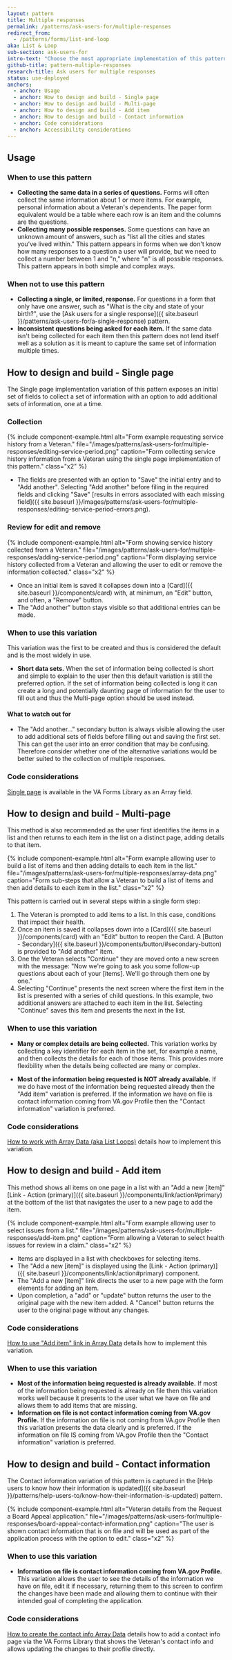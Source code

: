 ```yaml
---
layout: pattern
title: Multiple responses
permalink: /patterns/ask-users-for/multiple-responses
redirect_from:
  - /patterns/forms/list-and-loop
aka: List & Loop
sub-section: ask-users-for
intro-text: "Choose the most appropriate implementation of this pattern in forms when we need to collect multiple responses from a user." 
github-title: pattern-multiple-responses
research-title: Ask users for multiple responses
status: use-deployed
anchors:
  - anchor: Usage
  - anchor: How to design and build - Single page
  - anchor: How to design and build - Multi-page
  - anchor: How to design and build - Add item
  - anchor: How to design and build - Contact information
  - anchor: Code considerations
  - anchor: Accessibility considerations
---
```


## Usage

### When to use this pattern

* **Collecting the same data in a series of questions.** Forms will often collect the same information about 1 or more items. For example, personal information about a Veteran's dependents. The paper form equivalent would be a table where each row is an item and the columns are the questions.
* **Collecting many possible responses.** Some questions can have an unknown amount of answers, such as "list all the cities and states you've lived within." This pattern appears in forms when we don't know how many responses to a question a user will provide, but we need to collect a number between 1 and "n," where "n" is all possible responses. This pattern appears in both simple and complex ways.

### When not to use this pattern

* **Collecting a single, or limited, response.** For questions in a form that only have one answer, such as "What is the city and state of your birth?", use the [Ask users for a single response]({{ site.baseurl }}/patterns/ask-users-for/a-single-response) pattern.
* **Inconsistent questions being asked for each item.** If the same data isn't being collected for each item then this pattern does not lend itself well as a solution as it is meant to capture the same set of information multiple times.

## How to design and build - Single page

The Single page implementation variation of this pattern exposes an initial set of fields to collect a set of information with an option to add additional sets of information, one at a time.

### Collection

{% include component-example.html alt="Form example requesting service history from a Veteran." file="/images/patterns/ask-users-for/multiple-responses/editing-service-period.png" caption="Form collecting service history information from a Veteran using the single page implementation of this pattern." class="x2" %}

* The fields are presented with an option to "Save" the initial entry and to "Add another". Selecting "Add another" before filing in the required fields and clicking "Save" [results in errors associated with each missing field]({{ site.baseurl }}/images/patterns/ask-users-for/multiple-responses/editing-service-period-errors.png).

### Review for edit and remove

{% include component-example.html alt="Form showing service history collected from a Veteran." file="/images/patterns/ask-users-for/multiple-responses/adding-service-period.png" caption="Form displaying service history collected from a Veteran and allowing the user to edit or remove the information collected." class="x2" %}

* Once an initial item is saved it collapses down into a [Card]({{ site.baseurl }}/components/card) with, at minimum, an "Edit" button, and often, a "Remove" button.
* The "Add another" button stays visible so that additional entries can be made.

### When to use this variation

This variation was the first to be created and thus is considered the default and is the most widely in use.

* **Short data sets.** When the set of information being collected is short and simple to explain to the user then this default variation is still the preferred option. If the set of information being collected is long it can create a long and potentially daunting page of information for the user to fill out and thus the Multi-page option should be used instead.

#### What to watch out for

* The "Add another..." secondary button is always visible allowing the user to add additional sets of fields before filling out and saving the first set. This can get the user into an error condition that may be confusing. Therefore consider whether one of the alternative variations would be better suited to the collection of multiple responses.

### Code considerations

[Single page](https://depo-platform-documentation.scrollhelp.site/developer-docs/va-forms-library-using-form-widgets-and-fields#VAFormsLibrary-UsingFormWidgetsandFields-Arrayfield) is available in the VA Forms Library as an Array field.

## How to design and build - Multi-page

This method is also recommended as the user first identifies the items in a list and then returns to each item in the list on a distinct page, adding details to that item.

{% include component-example.html alt="Form example allowing user to build a list of items and then adding details to each item in the list." file="/images/patterns/ask-users-for/multiple-responses/array-data.png" caption="Form sub-steps that allow a Veteran to build a list of items and then add details to each item in the list." class="x2" %}

This pattern is carried out in several steps within a single form step:

1. The Veteran is prompted to add items to a list. In this case, conditions that impact their health.
2. Once an item is saved it collapses down into a [Card]({{ site.baseurl }}/components/card) with an "Edit" button to reopen the Card. A [Button - Secondary]({{ site.baseurl }}/components/button/#secondary-button) is provided to "Add another" item.
3. One the Veteran selects "Continue" they are moved onto a new screen with the message: "Now we're going to ask you some follow-up questions about each of your [items]. We'll go through them one by one."
4. Selecting "Continue" presents the next screen where the first item in the list is presented with a series of child questions. In this example, two additional answers are attached to each item in the list. Selecting "Continue" saves this item and presents the next in the list.

### When to use this variation

* **Many or complex details are being collected.** This variation works by collecting a key identifier for each item in the set, for example a name, and then collects the details for each of those items. This provides more flexibility when the details being collected are many or complex.  

* **Most of the information being requested is NOT already available.** If we do have most of the information being requested already then the "Add item" variation is preferred. If the information we have on file is contact information coming from VA.gov Profile then the "Contact information" variation is preferred.

### Code considerations

[How to work with Array Data (aka List Loops)](https://depo-platform-documentation.scrollhelp.site/developer-docs/va-forms-library-how-to-work-with-array-data-aka-l) details how to implement this variation.

## How to design and build - Add item

This method shows all items on one page in a list with an "Add a new [item]" [Link - Action (primary)]({{ site.baseurl }}/components/link/action#primary) at the bottom of the list that navigates the user to a new page to add the item.

{% include component-example.html alt="Form example allowing user to select issues from a list." file="/images/patterns/ask-users-for/multiple-responses/add-item.png" caption="Form allowing a Veteran to select health issues for review in a claim." class="x2" %}

* Items are displayed in a list with checkboxes for selecting items.
* The "Add a new [item]" is displayed using the [Link - Action (primary)]({{ site.baseurl }}/components/link/action#primary) component.
* The "Add a new [item]" link directs the user to a new page with the form elements for adding an item.
* Upon completion, a "add" or "update" button returns the user to the original page with the new item added. A "Cancel" button returns the user to the original page without any changes.

### Code considerations

[How to use "Add item" link in Array Data](https://depo-platform-documentation.scrollhelp.site/developer-docs/va-forms-library-how-to-use-add-item-link-in-array) details how to implement this variation.

### When to use this variation

* **Most of the information being requested is already available.** If most of the information being requested is already on file then this variation works well because it presents to the user what we have on file and allows them to add items that are missing.
* **Information on file is not contact information coming from VA.gov Profile.** If the information on file is not coming from VA.gov Profile then this variation presents the data clearly and is preferred. If the information on file IS coming from VA.gov Profile then the "Contact information" variation is preferred.

## How to design and build - Contact information

The Contact information variation of this pattern is captured in the [Help users to know how their information is updated]({{ site.baseurl }}/patterns/help-users-to/know-how-their-information-is-updated) pattern.

{% include component-example.html alt="Veteran details from the Request a Board Appeal application." file="/images/patterns/ask-users-for/multiple-responses/board-appeal-contact-information.png" caption="The user is shown contact information that is on file and will be used as part of the application process with the option to edit." class="x2" %}

### When to use this variation

* **Information on file is contact information coming from VA.gov Profile.** This variation allows the user to see the details of the information we have on file, edit it if necessary, returning them to this screen to confirm the changes have been made and allowing them to continue with their intended goal of completing the application.

### Code considerations

[How to create the contact info Array Data](https://depo-platform-documentation.scrollhelp.site/developer-docs/va-forms-library-how-to-create-the-contact-info-ar) details how to add a contact info page via the VA Forms Library that shows the Veteran's contact info and allows updating the changes to their profile directly.
